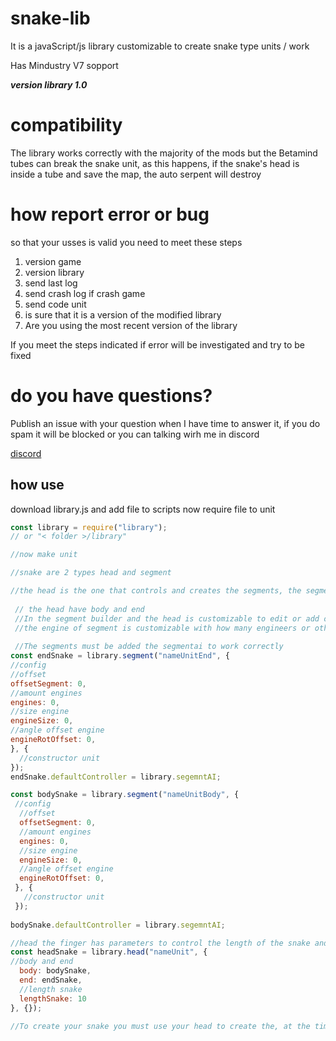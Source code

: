 # snake-lib

It is a javaScript/js library customizable to create snake type units / work

Has Mindustry V7 sopport

***version library 1.0***
# compatibility

The library works correctly with the majority of the mods but the Betamind tubes can break the snake unit, as this happens, if the snake's head is inside a tube and save the map, the auto serpent will destroy
# how report error or bug
so that your usses is valid you need to meet these steps

1. version game
2. version library
3. send last log
4. send crash log if crash game
5. send code unit
5. is sure that it is a version of the modified library
6. Are you using the most recent version of the library

If you meet the steps indicated if error will be investigated and try to be fixed

# do you have questions?

Publish an issue with your question when I have time to answer it, if you do spam it will be blocked
or you can talking wirh me in discord

[discord](https://discord.gg/324aER8YKC)
## how use
download library.js and add file to scripts
now require file to unit
 ```js
 const library = require("library");
 // or "< folder >/library"
 
 //now make unit
 
 //snake are 2 types head and segment
 
 //the head is the one that controls and creates the segments, the segments without head they destruct
  
  // the head have body and end
  //In the segment builder and the head is customizable to edit or add or cancel functions of the unit
  //the engine of segment is customizable with how many engineers or other things
  
  //The segments must be added the segmentai to work correctly
 const endSnake = library.segment("nameUnitEnd", {
 //config
 //offset
 offsetSegment: 0,
 //amount engines
 engines: 0,
 //size engine
 engineSize: 0,
 //angle offset engine
 engineRotOffset: 0,
 }, {
   //constructor unit
 });
 endSnake.defaultController = library.segemntAI;
 
 const bodySnake = library.segment("nameUnitBody", {
  //config
   //offset
   offsetSegment: 0,
   //amount engines
   engines: 0,
   //size engine
   engineSize: 0,
   //angle offset engine
   engineRotOffset: 0,
  }, {
    //constructor unit
  });
  
 bodySnake.defaultController = library.segemntAI;
 
 //head the finger has parameters to control the length of the snake and assign the body and the end
 const headSnake = library.head("nameUnit", {
 //body and end
   body: bodySnake,
   end: endSnake,
   //length snake
   lengthSnake: 10
 }, {});
 
 //To create your snake you must use your head to create the, at the time of adding it to a unit factory or a reconstructor add the head not the segments
 ```
 